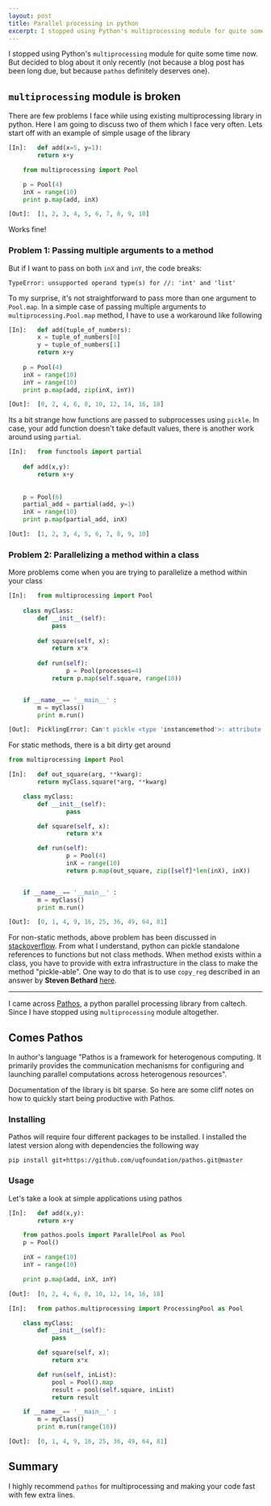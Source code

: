 ```yaml
---
layout: post
title: Parallel processing in python
excerpt: I stopped using Python's multiprocessing module for quite some time now. But decided to blog about it only recently (not because a blog post has been long due, but because pathos definitely deserves one).
---
```


I stopped using Python's ```multiprocessing``` module for quite some time now. But decided to blog about it only recently (not because a blog post has been long due, but because ```pathos``` definitely deserves one).

## `multiprocessing` module is broken

There are few problems I face while using existing multiprocessing library in python. Here I am going to discuss two of them which I face very often.
Lets start off with an example of simple usage of the library

```python
[In]:	def add(x=5, y=1):
		return x+y

	from multiprocessing import Pool

	p = Pool(4)
	inX = range(10)
	print p.map(add, inX)

[Out]:	[1, 2, 3, 4, 5, 6, 7, 8, 9, 10]
```

Works fine! 

### Problem 1: Passing multiple arguments to a method

But if I want to pass on both `inX` and `inY`, the code breaks:
```
TypeError: unsupported operand type(s) for //: 'int' and 'list'
```

To my surprise, it's not straightforward to pass more than one argument to `Pool.map`. In a simple case of passing multiple arguments to `multiprocessing.Pool.map` method, I have to use a workaround like following

```python
[In]:	def add(tuple_of_numbers):
		x = tuple_of_numbers[0]
		y = tuple_of_numbers[1]
		return x+y
	    
	p = Pool(4)
	inX = range(10)
	inY = range(10)
	print p.map(add, zip(inX, inY))

[Out]:	[0, 2, 4, 6, 8, 10, 12, 14, 16, 18]
```

Its a bit strange how functions are passed to subprocesses using `pickle`. In case, your add function doesn't take default values, there is another work around using `partial`.

```python
[In]:	from functools import partial
	    
	def add(x,y):
		return x+y
	    
	    
	p = Pool(6)
	partial_add = partial(add, y=1)
	inX = range(10)
	print p.map(partial_add, inX)

[Out]:	[1, 2, 3, 4, 5, 6, 7, 8, 9, 10]
```

### Problem 2: Parallelizing a method within a class

More problems come when you are trying to parallelize a method within your class

```python
[In]:	from multiprocessing import Pool
	    
	class myClass:
		def __init__(self):
			pass
	    
		def square(self, x):
			return x*x
	    
		def run(self):
	    		p = Pool(processes=4)
			return p.map(self.square, range(10))


	if __name__== '__main__' :
		m = myClass()
		print m.run()

[Out]:	PicklingError: Can't pickle <type 'instancemethod'>: attribute lookup __builtin__.instancemethod failed
```
For static methods, there is a bit dirty get around

```python
from multiprocessing import Pool

[In]:	def out_square(arg, **kwarg):
		return myClass.square(*arg, **kwarg)

	class myClass:
		def __init__(self):
		        pass

		def square(self, x):
		        return x*x

		def run(self):
		        p = Pool(4)
		        inX = range(10)
		        return p.map(out_square, zip([self]*len(inX), inX))


	if __name__== '__main__' :
		m = myClass()
		print m.run()

[Out]:	[0, 1, 4, 9, 16, 25, 36, 49, 64, 81]
```

For non-static methods, above problem has been discussed in [stackoverflow](http://stackoverflow.com/questions/1816958/cant-pickle-type-instancemethod-when-using-pythons-multiprocessing-pool-ma). From what I understand, python can pickle standalone references to functions but not class methods. When method exists within a class, you have to provide with extra infrastructure in the class to make the method "pickle-able". One way to do that is to use `copy_reg` described in an answer by **Steven Bethard** [here](http://bytes.com/topic/python/answers/552476-why-cant-you-pickle-instancemethods).

---

I came across [Pathos](https://github.com/uqfoundation/pathos.git), a python parallel processing library from caltech. Since I have stopped using `multiprocessing` module altogether.

## Comes Pathos

In author's language "Pathos is a framework for heterogenous computing. It primarily provides the communication mechanisms for configuring and launching parallel computations across heterogenous resources".

Documentation of the library is bit sparse. So here are some cliff notes on how to quickly start being productive with Pathos.

### Installing

Pathos will require four different packages to be installed. I installed the latest version along with dependencies the following way 
    
    pip install git+https://github.com/uqfoundation/pathos.git@master

### Usage

Let's take a look at simple applications using pathos

```python
[In]:	def add(x,y):
		return x+y

	from pathos.pools import ParallelPool as Pool
	p = Pool()

	inX = range(10)
	inY = range(10)

	print p.map(add, inX, inY)

[Out]:	[0, 2, 4, 6, 8, 10, 12, 14, 16, 18]
```

```python
[In]:	from pathos.multiprocessing import ProcessingPool as Pool

	class myClass:
		def __init__(self):
			pass

		def square(self, x):
			return x*x

		def run(self, inList):
			pool = Pool().map
			result = pool(self.square, inList)
			return result

	if __name__== '__main__' :
		m = myClass()
		print m.run(range(10))

[Out]:	[0, 1, 4, 9, 16, 25, 36, 49, 64, 81]
```

## Summary
I highly recommend `pathos` for multiprocessing and making your code fast with few extra lines.
